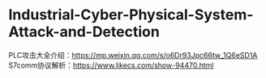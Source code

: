 # Industrial-Cyber-Physical-System-Attack-and-Detection
PLC攻击大全介绍：https://mp.weixin.qq.com/s/o6Dr93Jpc66tw_1Q6eSD1A
S7comm协议解析：https://www.likecs.com/show-94470.html
